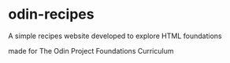 # odin-recipes
A simple recipes website developed to explore HTML foundations

made for The Odin Project Foundations Curriculum